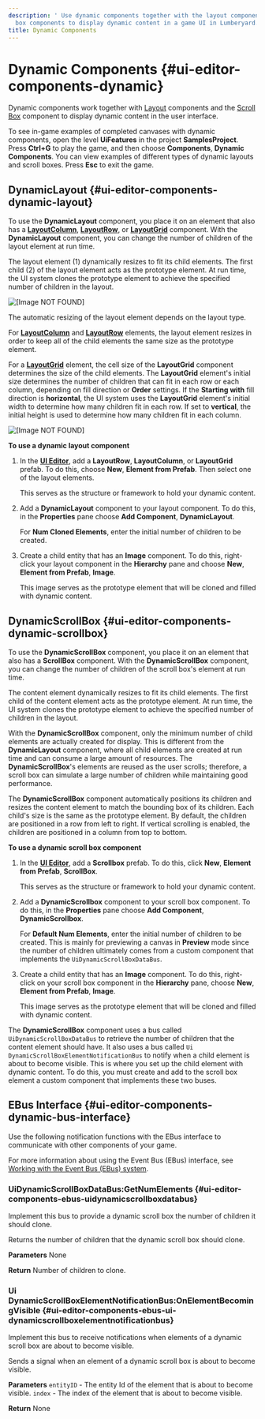 ```yaml
---
description: ' Use dynamic components together with the layout components and scroll
  box components to display dynamic content in a game UI in Lumberyard. '
title: Dynamic Components
---
```

# Dynamic Components {#ui-editor-components-dynamic}

Dynamic components work together with [ Layout](/docs/user-guide/features/interactivity/user-interface/editor/components-layout.md) components and the [Scroll Box](/docs/user-guide/features/interactivity/user-interface/editor/components-scrollbox.md) component to display dynamic content in the user interface\.

To see in\-game examples of completed canvases with dynamic components, open the level **UiFeatures** in the project **SamplesProject**\. Press **Ctrl\+G** to play the game, and then choose **Components**, **Dynamic Components**\. You can view examples of different types of dynamic layouts and scroll boxes\. Press **Esc** to exit the game\.

## DynamicLayout {#ui-editor-components-dynamic-layout}

To use the **DynamicLayout** component, you place it on an element that also has a [**LayoutColumn**](/docs/user-guide/features/interactivity/user-interface/editor/components-layout-column.md), [**LayoutRow**](/docs/user-guide/features/interactivity/user-interface/editor/components-layout-row.md), or [**LayoutGrid**](/docs/user-guide/features/interactivity/user-interface/editor/components-layout-grid.md) component\. With the **DynamicLayout** component, you can change the number of children of the layout element at run time\.

The layout element \(1\) dynamically resizes to fit its child elements\. The first child \(2\) of the layout element acts as the prototype element\. At run time, the UI system clones the prototype element to achieve the specified number of children in the layout\.

![\[Image NOT FOUND\]](/images/user-guide/game_ui_editor/ui-editor-components-dynamic-child.png)

The automatic resizing of the layout element depends on the layout type\.

For [**LayoutColumn**](/docs/user-guide/features/interactivity/user-interface/editor/components-layout-column.md) and [**LayoutRow**](/docs/user-guide/features/interactivity/user-interface/editor/components-layout-row.md) elements, the layout element resizes in order to keep all of the child elements the same size as the prototype element\.

For a [**LayoutGrid**](/docs/user-guide/features/interactivity/user-interface/editor/components-layout-grid.md) element, the cell size of the **LayoutGrid** component determines the size of the child elements\. The **LayoutGrid** element's initial size determines the number of children that can fit in each row or each column, depending on fill direction or **Order** settings\. If the **Starting with** fill direction is **horizontal**, the UI system uses the **LayoutGrid** element's initial width to determine how many children fit in each row\. If set to **vertical**, the initial height is used to determine how many children fit in each column\.

![\[Image NOT FOUND\]](/images/user-guide/game_ui_editor/ui-editor-components-dynamic-fillorder.png)

**To use a dynamic layout component**

1. In the [**UI Editor**](/docs/user-guide/features/interactivity/user-interface/editor/using.md), add a **LayoutRow**, **LayoutColumn**, or **LayoutGrid** prefab\. To do this, choose **New**, **Element from Prefab**\. Then select one of the layout elements\.

   This serves as the structure or framework to hold your dynamic content\.

1. Add a **DynamicLayout** component to your layout component\. To do this, in the **Properties** pane choose **Add Component**, **DynamicLayout**\.

   For **Num Cloned Elements**, enter the initial number of children to be created\.

1. Create a child entity that has an **Image** component\. To do this, right\-click your layout component in the **Hierarchy** pane and choose **New**, **Element from Prefab**, **Image**\.

   This image serves as the prototype element that will be cloned and filled with dynamic content\.

## DynamicScrollBox {#ui-editor-components-dynamic-scrollbox}

To use the **DynamicScrollBox** component, you place it on an element that also has a **ScrollBox** component\. With the **DynamicScrollBox** component, you can change the number of children of the scroll box's element at run time\.

The content element dynamically resizes to fit its child elements\. The first child of the content element acts as the prototype element\. At run time, the UI system clones the prototype element to achieve the specified number of children in the layout\.

With the **DynamicScrollBox** component, only the minimum number of child elements are actually created for display\. This is different from the **DynamicLayout** component, where all child elements are created at run time and can consume a large amount of resources\. The **DynamicScrollBox**'s elements are reused as the user scrolls; therefore, a scroll box can simulate a large number of children while maintaining good performance\.

The **DynamicScrollBox** component automatically positions its children and resizes the content element to match the bounding box of its children\. Each child's size is the same as the prototype element\. By default, the children are positioned in a row from left to right\. If vertical scrolling is enabled, the children are positioned in a column from top to bottom\.

**To use a dynamic scroll box component**

1. In the [**UI Editor**](/docs/user-guide/features/interactivity/user-interface/editor/using.md), add a **Scrollbox** prefab\. To do this, click **New**, **Element from Prefab**, **ScrollBox**\.

   This serves as the structure or framework to hold your dynamic content\.

1. Add a **DynamicScrollbox** component to your scroll box component\. To do this, in the **Properties** pane choose **Add Component**, **DynamicScrollbox**\.

   For **Default Num Elements**, enter the initial number of children to be created\. This is mainly for previewing a canvas in **Preview** mode since the number of children ultimately comes from a custom component that implements the `UiDynamicScrollBoxDataBus`\.

1. Create a child entity that has an **Image** component\. To do this, right\-click on your scroll box component in the **Hierarchy** pane, choose **New**, **Element from Prefab**, **Image**\.

   This image serves as the prototype element that will be cloned and filled with dynamic content\.

The **DynamicScrollBox** component uses a bus called `UiDynamicScrollBoxDataBus` to retrieve the number of children that the content element should have\. It also uses a bus called `Ui DynamicScrollBoxElementNotificationBus` to notify when a child element is about to become visible\. This is where you set up the child element with dynamic content\. To do this, you must create and add to the scroll box element a custom component that implements these two buses\.

## EBus Interface {#ui-editor-components-dynamic-bus-interface}

Use the following notification functions with the EBus interface to communicate with other components of your game\.

For more information about using the Event Bus \(EBus\) interface, see [Working with the Event Bus \(EBus\) system](/docs/user-guide/features/engine/ebus/_index.md)\.

### UiDynamicScrollBoxDataBus:GetNumElements {#ui-editor-components-ebus-uidynamicscrollboxdatabus}

Implement this bus to provide a dynamic scroll box the number of children it should clone\.

Returns the number of children that the dynamic scroll box should clone\.

**Parameters**
None

**Return**
Number of children to clone\.

### Ui DynamicScrollBoxElementNotificationBus:OnElementBecomingVisible {#ui-editor-components-ebus-ui-dynamicscrollboxelementnotificationbus}

Implement this bus to receive notifications when elements of a dynamic scroll box are about to become visible\.

Sends a signal when an element of a dynamic scroll box is about to become visible\.

**Parameters**
`entityID` - The entity Id of the element that is about to become visible\.
`index` - The index of the element that is about to become visible\.

**Return**
None